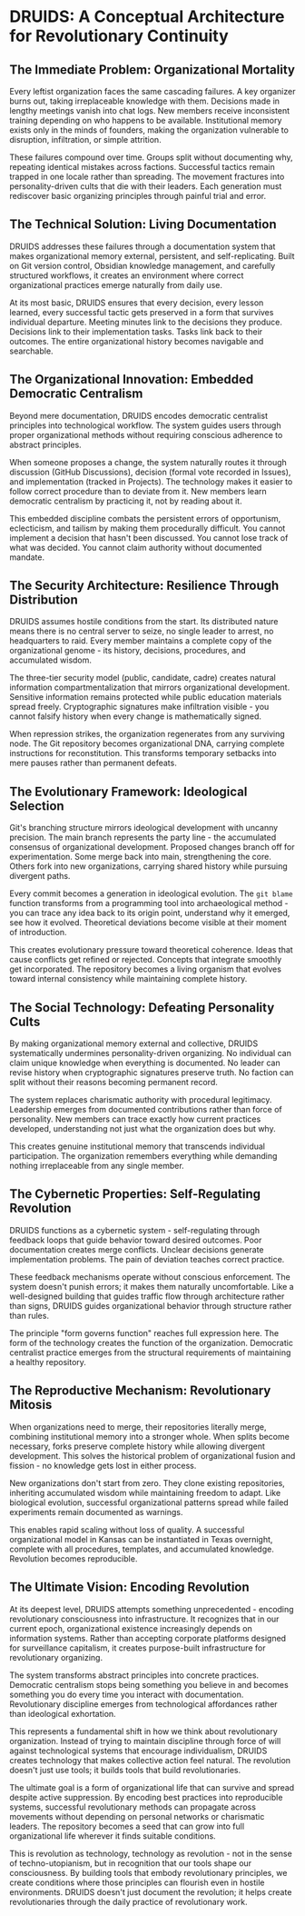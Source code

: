 # DRUIDS: A Conceptual Architecture for Revolutionary Continuity

## The Immediate Problem: Organizational Mortality

Every leftist organization faces the same cascading failures. A key organizer burns out, taking irreplaceable knowledge with them. Decisions made in lengthy meetings vanish into chat logs. New members receive inconsistent training depending on who happens to be available. Institutional memory exists only in the minds of founders, making the organization vulnerable to disruption, infiltration, or simple attrition.

These failures compound over time. Groups split without documenting why, repeating identical mistakes across factions. Successful tactics remain trapped in one locale rather than spreading. The movement fractures into personality-driven cults that die with their leaders. Each generation must rediscover basic organizing principles through painful trial and error.

## The Technical Solution: Living Documentation

DRUIDS addresses these failures through a documentation system that makes organizational memory external, persistent, and self-replicating. Built on Git version control, Obsidian knowledge management, and carefully structured workflows, it creates an environment where correct organizational practices emerge naturally from daily use.

At its most basic, DRUIDS ensures that every decision, every lesson learned, every successful tactic gets preserved in a form that survives individual departure. Meeting minutes link to the decisions they produce. Decisions link to their implementation tasks. Tasks link back to their outcomes. The entire organizational history becomes navigable and searchable.

## The Organizational Innovation: Embedded Democratic Centralism

Beyond mere documentation, DRUIDS encodes democratic centralist principles into technological workflow. The system guides users through proper organizational methods without requiring conscious adherence to abstract principles.

When someone proposes a change, the system naturally routes it through discussion (GitHub Discussions), decision (formal vote recorded in Issues), and implementation (tracked in Projects). The technology makes it easier to follow correct procedure than to deviate from it. New members learn democratic centralism by practicing it, not by reading about it.

This embedded discipline combats the persistent errors of opportunism, eclecticism, and tailism by making them procedurally difficult. You cannot implement a decision that hasn't been discussed. You cannot lose track of what was decided. You cannot claim authority without documented mandate.

## The Security Architecture: Resilience Through Distribution

DRUIDS assumes hostile conditions from the start. Its distributed nature means there is no central server to seize, no single leader to arrest, no headquarters to raid. Every member maintains a complete copy of the organizational genome - its history, decisions, procedures, and accumulated wisdom.

The three-tier security model (public, candidate, cadre) creates natural information compartmentalization that mirrors organizational development. Sensitive information remains protected while public education materials spread freely. Cryptographic signatures make infiltration visible - you cannot falsify history when every change is mathematically signed.

When repression strikes, the organization regenerates from any surviving node. The Git repository becomes organizational DNA, carrying complete instructions for reconstitution. This transforms temporary setbacks into mere pauses rather than permanent defeats.

## The Evolutionary Framework: Ideological Selection

Git's branching structure mirrors ideological development with uncanny precision. The main branch represents the party line - the accumulated consensus of organizational development. Proposed changes branch off for experimentation. Some merge back into main, strengthening the core. Others fork into new organizations, carrying shared history while pursuing divergent paths.

Every commit becomes a generation in ideological evolution. The `git blame` function transforms from a programming tool into archaeological method - you can trace any idea back to its origin point, understand why it emerged, see how it evolved. Theoretical deviations become visible at their moment of introduction.

This creates evolutionary pressure toward theoretical coherence. Ideas that cause conflicts get refined or rejected. Concepts that integrate smoothly get incorporated. The repository becomes a living organism that evolves toward internal consistency while maintaining complete history.

## The Social Technology: Defeating Personality Cults

By making organizational memory external and collective, DRUIDS systematically undermines personality-driven organizing. No individual can claim unique knowledge when everything is documented. No leader can revise history when cryptographic signatures preserve truth. No faction can split without their reasons becoming permanent record.

The system replaces charismatic authority with procedural legitimacy. Leadership emerges from documented contributions rather than force of personality. New members can trace exactly how current practices developed, understanding not just what the organization does but why.

This creates genuine institutional memory that transcends individual participation. The organization remembers everything while demanding nothing irreplaceable from any single member.

## The Cybernetic Properties: Self-Regulating Revolution

DRUIDS functions as a cybernetic system - self-regulating through feedback loops that guide behavior toward desired outcomes. Poor documentation creates merge conflicts. Unclear decisions generate implementation problems. The pain of deviation teaches correct practice.

These feedback mechanisms operate without conscious enforcement. The system doesn't punish errors; it makes them naturally uncomfortable. Like a well-designed building that guides traffic flow through architecture rather than signs, DRUIDS guides organizational behavior through structure rather than rules.

The principle "form governs function" reaches full expression here. The form of the technology creates the function of the organization. Democratic centralist practice emerges from the structural requirements of maintaining a healthy repository.

## The Reproductive Mechanism: Revolutionary Mitosis

When organizations need to merge, their repositories literally merge, combining institutional memory into a stronger whole. When splits become necessary, forks preserve complete history while allowing divergent development. This solves the historical problem of organizational fusion and fission - no knowledge gets lost in either process.

New organizations don't start from zero. They clone existing repositories, inheriting accumulated wisdom while maintaining freedom to adapt. Like biological evolution, successful organizational patterns spread while failed experiments remain documented as warnings.

This enables rapid scaling without loss of quality. A successful organizational model in Kansas can be instantiated in Texas overnight, complete with all procedures, templates, and accumulated knowledge. Revolution becomes reproducible.

## The Ultimate Vision: Encoding Revolution

At its deepest level, DRUIDS attempts something unprecedented - encoding revolutionary consciousness into infrastructure. It recognizes that in our current epoch, organizational existence increasingly depends on information systems. Rather than accepting corporate platforms designed for surveillance capitalism, it creates purpose-built infrastructure for revolutionary organizing.

The system transforms abstract principles into concrete practices. Democratic centralism stops being something you believe in and becomes something you do every time you interact with documentation. Revolutionary discipline emerges from technological affordances rather than ideological exhortation.

This represents a fundamental shift in how we think about revolutionary organization. Instead of trying to maintain discipline through force of will against technological systems that encourage individualism, DRUIDS creates technology that makes collective action feel natural. The revolution doesn't just use tools; it builds tools that build revolutionaries.

The ultimate goal is a form of organizational life that can survive and spread despite active suppression. By encoding best practices into reproducible systems, successful revolutionary methods can propagate across movements without depending on personal networks or charismatic leaders. The repository becomes a seed that can grow into full organizational life wherever it finds suitable conditions.

This is revolution as technology, technology as revolution - not in the sense of techno-utopianism, but in recognition that our tools shape our consciousness. By building tools that embody revolutionary principles, we create conditions where those principles can flourish even in hostile environments. DRUIDS doesn't just document the revolution; it helps create revolutionaries through the daily practice of revolutionary work.
